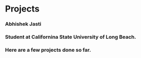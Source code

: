 # Projects
### Abhishek Jasti
### Student at Californina State University of Long Beach.
### Here are a few projects done so far.
